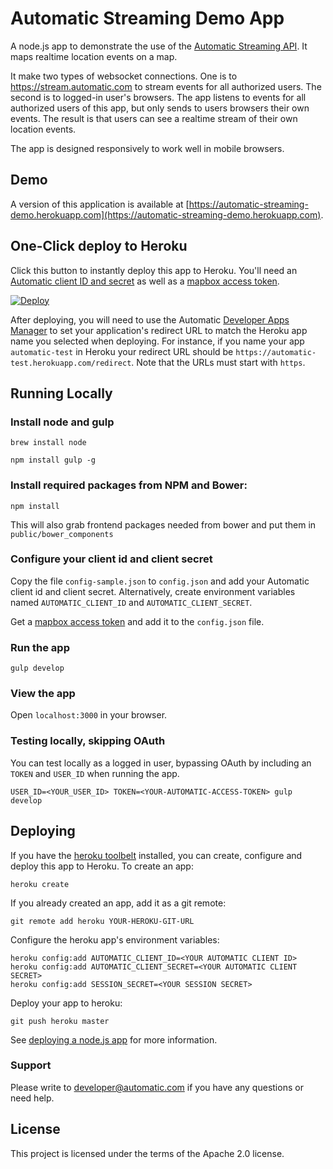 # Automatic Streaming Demo App

A node.js app to demonstrate the use of the [Automatic Streaming API](https://developer.automatic.com/). It maps realtime location events on a map.

It make two types of websocket connections. One is to https://stream.automatic.com to stream events for all authorized users. The second is to logged-in user's browsers. The app listens to events for all authorized users of this app, but only sends to users browsers their own events. The result is that users can see a realtime stream of their own location events.

The app is designed responsively to work well in mobile browsers.

## Demo

A version of this application is available at [https://automatic-streaming-demo.herokuapp.com](https://automatic-streaming-demo.herokuapp.com).

## One-Click deploy to Heroku

Click this button to instantly deploy this app to Heroku. You'll need an [Automatic client ID and secret](http://developer.automatic.com) as well as a [mapbox access token](https://www.mapbox.com/signup/).

[![Deploy](https://www.herokucdn.com/deploy/button.png)](https://heroku.com/deploy)

After deploying, you will need to use the Automatic [Developer Apps Manager](https://developer.automatic.com/my-apps/) to set your application's redirect URL to match the Heroku app name you selected when deploying. For instance, if you name your app `automatic-test` in Heroku your redirect URL should be `https://automatic-test.herokuapp.com/redirect`. Note that the URLs must start with `https`.


## Running Locally

### Install node and gulp

    brew install node

    npm install gulp -g

### Install required packages from NPM and Bower:

    npm install

This will also grab frontend packages needed from bower and put them in `public/bower_components`

### Configure your client id and client secret

Copy the file `config-sample.json` to `config.json` and add your Automatic client id and client secret.  Alternatively, create environment variables named `AUTOMATIC_CLIENT_ID` and `AUTOMATIC_CLIENT_SECRET`.

Get a [mapbox access token](https://www.mapbox.com/signup/) and add it to the `config.json` file.

### Run the app

    gulp develop

### View the app

Open `localhost:3000` in your browser.

### Testing locally, skipping OAuth

You can test locally as a logged in user, bypassing OAuth by including an `TOKEN` and `USER_ID` when running the app.

    USER_ID=<YOUR_USER_ID> TOKEN=<YOUR-AUTOMATIC-ACCESS-TOKEN> gulp develop

## Deploying

If you have the [heroku toolbelt](https://toolbelt.heroku.com/) installed, you can create, configure and deploy this app to Heroku.  To create an app:

    heroku create

If you already created an app, add it as a git remote:

    git remote add heroku YOUR-HEROKU-GIT-URL

Configure the heroku app's environment variables:

    heroku config:add AUTOMATIC_CLIENT_ID=<YOUR AUTOMATIC CLIENT ID>
    heroku config:add AUTOMATIC_CLIENT_SECRET=<YOUR AUTOMATIC CLIENT SECRET>
    heroku config:add SESSION_SECRET=<YOUR SESSION SECRET>

Deploy your app to heroku:

    git push heroku master

See [deploying a node.js app](https://devcenter.heroku.com/articles/getting-started-with-nodejs#introduction) for more information.

### Support

Please write to developer@automatic.com if you have any questions or need help.

## License

This project is licensed under the terms of the Apache 2.0 license.
